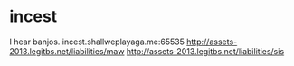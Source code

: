 
# incest

I hear banjos. incest.shallweplayaga.me:65535 http://assets-2013.legitbs.net/liabilities/maw http://assets-2013.legitbs.net/liabilities/sis


